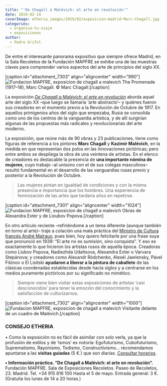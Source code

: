 ```yaml
---
title: "'De Chagall a Malévich: el arte en revolución'"
date: 2019-02-14
coverImage: etheria_images/2019/02/exposicion-madrid-Marc-Chagall.jpg
categories: 
  - organiza-tu-viaje
  - exposiciones
author: 
  - Pedro Grifol
---
```


De entre el interesante panorama expositivo que siempre ofrece Madrid, en la Sala 
Recoletos de la Fundación MAPFRE se exhibe una de las muestras claves para comprender 
varios aspectos del arte de principios del siglo XX. 

\[caption id="attachment\_7303" align="aligncenter" width="990"\]![Fundacion MAPFRE, exposicion de chagall a malevich](etheria_images/2019/02/exposicion-madrid-Marc-Chagall-990x1024.jpg "The Promenade, de Marc Chagall.") The Promenade (1917–18), Marc Chagall. © Marc Chagall.\[/caption\]

La exposición [_De Chagall a Malévich: el arte en revolución_](http://exposiciones.fundacionmapfre.org/elarteenrevolucion) aborda aquel arte del siglo XX –que luego se llamaría ‘arte abstracto’– y quiénes fueron sus creadores en el momento previo a la Revolución de Octubre de 1917. En aquellos primigenios años del siglo que empezaba, Rusia se consolida como uno de los centros de la vanguardia artística, y de allí surgirían algunas de las propuestas más radicales y revolucionarias del arte moderno.

La exposición, que reúne más de 90 obras y 23 publicaciones, tiene como figuras de referencia a los pintores **Marc Chagall** y **Kazimir Malévich**, en la medida en que representan dos polos en las innovaciones pictóricas; pero entre ambos se despliega la obra de una veintena de artistas. En el elenco de creadores es destacable la presencia de **una importante nómina de mujeres**, cuyo trabajo –al unísono con el de sus colegas masculinos– resultó fundamental en el desarrollo de las vanguardias rusas previo y posterior a la Revolución de Octubre.

> Las mujeres pintan en igualdad de condiciones y con la misma presencia e importancia que los hombres. Una experiencia de feminización de las artes que tardaría años en repetirse.

\[caption id="attachment\_7301" align="aligncenter" width="1024"\]![Fundacion MAPFRE, exposicion de chagall a malevich](etheria_images/2019/02/exposicion-madrid-Alexandra-Exter-Lioubov-Popova-1024x655.jpg "Obras de Alexandra Exter y de Lioubov Popova.") Obras de Alexandra Exter y de Lioubov Popova.\[/caption\]

En otro artículo reciente –refiriéndome a un tema diferente (aunque también en torno al arte)– traje a colación una mala práctica del [Ministro de Cultura francés André Malraux](https://etheriamagazine.com/2019/01/17/que-ver-angkor-bailarinas-robadas/); pues bien, hoy quiero felicitarle por una frase suya que pronunció en 1939: “El arte no es sumisión, sino conquista”. Y eso es exactamente lo que hicieron los artistas rusos de aquella época. Creadoras como Liubov Popova, Nadiezhda Udaltsova, Alexandra Exter o Varvara Stepánova; y creadores como Alexandr Ródchenko, Alexéi Jawlensky, Pável Filónov o El Lisitski **ayudaron a liberar a la pintura de caballete** de las clásicas coordenadas establecidas desde hacía siglos y a centrarse en los medios puramente pictóricos por su significado no mimético.

> Siempre viene bien visitar estas exposiciones de artistas ‘casi desconocidos’ para tener la emoción del conocimiento y la satisfacción de culturizarnos.

\[caption id="attachment\_7302" align="aligncenter" width="1000"\]![Fundacion MAPFRE, exposicion de chagall a malevich](etheria_images/2019/02/exposicion-madrid-Malevich.jpg "Visitante delante de un cuadro de Malévich.") Visitante delante de un cuadro de Malévich.\[/caption\]

### CONSEJO ETHERIA

• Como la exposición no es fácil de asimilar con solo verla, ya que la profusión de estilos y de ‘ismos’ es notoria: Egofuturismo, Cubofuturismo, Suprematismo, Rayonismo, Todismo, Constructivismo… recomendamos apuntarse a las **visitas guiadas** (5 €.) que son diarias. [Consultar horarios](https://entradas.fundacionmapfre.org/ventaentrada/centros-exposicion.aspx).

**• Información práctica. “De Chagall a Malévich: el arte en revolución”.** Fundación MAPFRE. Sala de Exposiciones Recoletos. Paseo de Recoletos, 23. Madrid. Tel. +34 915 816 100 Hasta el 5 de mayo. Entrada general: 3 €. (Gratuita los lunes de 14 a 20 horas.)
